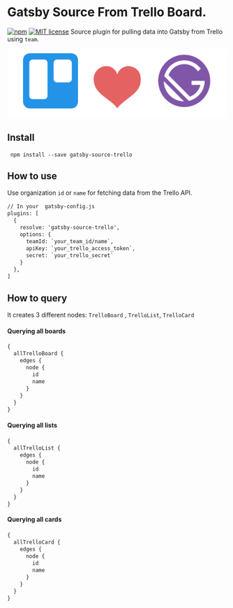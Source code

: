 # Gatsby Source From Trello Board.

[![npm](https://img.shields.io/npm/dt/gatsby-source-trello.svg?style=flat-square)](https://www.npmjs.com/package/gatsby-source-trello)
[![MIT license](https://img.shields.io/badge/license-MIT-brightgreen.svg)](https://opensource.org/licenses/MIT)
Source plugin for pulling data into Gatsby from Trello using `team`.

<p align="center">
	<img src="https://raw.githubusercontent.com/Necmttn/gatsby-source-trello/master/logo.png">
</p>

## Install
```
 npm install --save gatsby-source-trello
```

## How to use 
Use organization `id` or `name` for fetching data from the Trello API. 

```
// In your  gatsby-config.js
plugins: [
  {
    resolve: 'gatsby-source-trello',
    options: {
      teamId: `your_team_id/name`,
      apiKey: `your_trello_access_token`,
      secret: `your_trello_secret`
    }
  },
]
```

## How to query
It creates 3 different nodes: `TrelloBoard` , `TrelloList`, `TrelloCard` 

#### Querying all boards
 
```
{
  allTrelloBoard {
    edges {
      node {
        id
        name
      }
    }
  }
}
```

#### Querying all lists
```
{
  allTrelloList {
    edges {
      node {
        id
        name
      }
    }
  }
}
```

#### Querying all cards 
```
{
  allTrelloCard {
    edges {
      node {
        id
        name
      }
    }
  }
}
```
